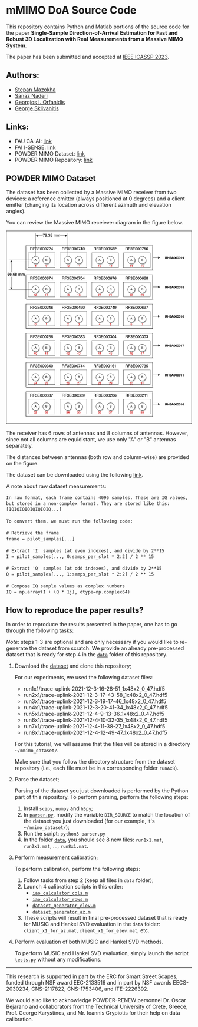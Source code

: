 # mMIMO DoA Source Code

This repository contains Python and Matlab portions of the source code for the paper **Single-Sample Direction-of-Arrival Estimation for Fast and Robust 3D Localization with Real Measurements from a Massive MIMO System**.

The paper has been submitted and accepted at [IEEE ICASSP 2023](https://2023.ieeeicassp.org/).

## Authors:
* [Stepan Mazokha](smazokha2016@fau.edu)
* [Sanaz Naderi](snaderi2021@fau.edu)
* [Georgios I. Orfanidis](gorfanidis2021@fau.edu)
* [George Sklivanitis](gsklivanitis@fau.edu)

## Links:

* FAU CA-AI: [link](https://www.fau.edu/engineering/research/c2a2/)
* FAI I-SENSE: [link](https://www.fau.edu/isense/)
* POWDER MIMO Dataset: [link](https://renew-wireless.org/dataset-aoa.html)
* POWDER MIMO Repository: [link](https://gitlab.flux.utah.edu/cnn-signal-discovery-senior-project/signal-collection)

## POWDER MIMO Dataset

The dataset has been collected by a Massive MIMO receiver from two devices: a reference emitter (always positioned at 0 degrees) and a client emitter (changing its location across different azimuth and elevation angles).

You can review the Massive MIMO receiever diagram in the figure below.

![Massive MIMO Antenna Grid Topology](./assets/antenna-grid.png)

The receiver has 6 rows of antennas and 8 columns of antennas. However, since not all columns are equidistant, we use only "A" or "B" antennas separately. 

The distances between antennas (both row and column-wise) are provided on the figure.

The dataset can be downloaded using the following [link](https://renew-wireless.org/dataset-aoa.html).

A note about raw dataset measurements:

    In raw format, each frame contains 4096 samples. These are IQ values, but stored in a non-complex format. They are stored like this: [IQIQIQIQIQIQIQIQ...]

    To convert them, we must run the following code:

    # Retrieve the frame
    frame = pilot_samples[...]

    # Extract 'I' samples (at even indexes), and divide by 2**15
    I = pilot_samples[..., 0:samps_per_slot * 2:2] / 2 ** 15

    # Extract 'Q' samples (at odd indexes), and divide by 2**15
    Q = pilot_samples[..., 1:samps_per_slot * 2:2] / 2 ** 15

    # Compose IQ sample values as complex numbers
    IQ = np.array(I + (Q * 1j), dtype=np.complex64)

## How to reproduce the paper results?

In order to reproduce the results presented in the paper, one has to go through the following tasks:

*Note*: steps 1-3 are optional and are only necessary if you would like to re-generate the dataset from scratch. We provide an already pre-processed dataset that is ready for step 4 in the [`data`](./data/) folder of this repository.

1. Download the [dataset](https://renew-wireless.org/dataset-aoa.html) and clone this repository;

    For our experiments, we used the following dataset files:

    * run1x1/trace-uplink-2021-12-3-16-28-51_1x48x2_0_47.hdf5
    * run2x1/trace-uplink-2021-12-3-17-43-58_1x48x2_0_47.hdf5
    * run3x1/trace-uplink-2021-12-3-19-17-46_1x48x2_0_47.hdf5
    * run4x1/trace-uplink-2021-12-3-20-41-34_1x48x2_0_47.hdf5
    * run5x1/trace-uplink-2021-12-4-9-13-36_1x48x2_0_47.hdf5
    * run6x1/trace-uplink-2021-12-4-10-32-35_1x48x2_0_47.hdf5
    * run7x1/trace-uplink-2021-12-4-11-38-27_1x48x2_0_47.hdf5
    * run8x1/trace-uplink-2021-12-4-12-49-47_1x48x2_0_47.hdf5
    
    For this tutorial, we will assume that the files will be stored in a directory `~/mmimo_dataset/`.

    Make sure that you follow the directory structure from the dataset repository (i.e., each file must be in a corresponding folder `runAxB`).

2. Parse the dataset;

    Parsing of the dataset you just downloaded is performed by the Python part of this repository. To perform parsing, perform the following steps:

    1. Install `scipy`, `numpy` and `h5py`;
    2. In [`parser.py`](./src/python/parser/parser.py), modify the variable `DIR_SOURCE` to match the location of the dataset you just downloaded (for our example, it's `~/mmimo_dataset/`);
    3. Run the script: `python3 parser.py`
    4. In the folder [`data`](./data/), you should see 8 new files: `run1x1.mat`, `run2x1.mat`, ..., `run8x1.mat`.

3. Perform measurement calibration;

    To perform calibration, perform the following steps:

    1. Follow tasks from step 2 (keep all files in `data` folder);
    2. Launch 4 calibration scripts in this order:
        * [`iao_calculator_cols.m`](./src/matlab/data_prep/iao_calculator_cols.m)
        * [`iao_calculator_rows.m`](./src/matlab/data_prep/iao_calculator_rows.m)
        * [`dataset_generator_elev.m`](./src/matlab/data_prep/dataset_generator_elev.m)
        * [`dataset_generator_az.m`](./src/matlab/data_prep/dataset_generator_az.m)
    3. These scripts will result in final pre-processed dataset that is ready for MUSIC and Hankel SVD evaluation in the `data` folder: `client_x1_for_az.mat`, `client_x1_for_elev.mat`, etc.

4. Perform evaluation of both MUSIC and Hankel SVD methods.

    To perform MUSIC and Hankel SVD evaluation, simply launch the script [`tests.py`](./src/matlab/evaluation/tests.m) without any modifications.

---

This research is supported in part by the ERC for Smart Street Scapes, funded through NSF award EEC-2133516 and in part by NSF awards EECS-2030234, CNS-2117822, CNS-1753406, and ITE-2226392. 

We would also like to acknowledge POWDER-RENEW personnel Dr. Oscar Bejarano and collaborators from the Technical University of Crete, Greece, Prof. George Karystinos, and Mr. Ioannis Grypiotis for their help on data calibration.